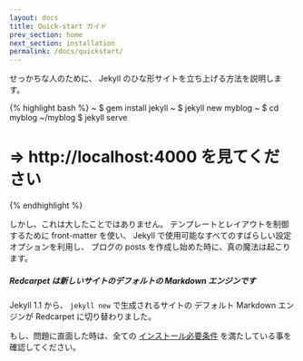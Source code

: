 ```yaml
---
layout: docs
title: Quick-start ガイド
prev_section: home
next_section: installation
permalink: /docs/quickstart/
---
```


<!--original
---
layout: docs
title: Quick-start guide
prev_section: home
next_section: installation
permalink: /docs/quickstart/
---
-->

せっかちな人のために、 Jekyll のひな形サイトを立ち上げる方法を説明します。

<!--original
For the impatient, here's how to get a boilerplate Jekyll site up and running.
-->

{% highlight bash %}
~ $ gem install jekyll
~ $ jekyll new myblog
~ $ cd myblog
~/myblog $ jekyll serve
# => http://localhost:4000 を見てください
{% endhighlight %}

<!--original
{% highlight bash %}
~ $ gem install jekyll
~ $ jekyll new myblog
~ $ cd myblog
~/myblog $ jekyll serve
# => Now browse to http://localhost:4000
{% endhighlight %}
-->

しかし、これは大したことではありません。
テンプレートとレイアウトを制御するために front-matter を使い、
Jekyll で使用可能なすべてのすばらしい設定オプションを利用し、
ブログの posts を作成し始めた時に、真の魔法は起こります。

<!--original
That's nothing, though. The real magic happens when you start creating blog
posts, using the front-matter to control templates and layouts, and taking
advantage of all the awesome configuration options Jekyll makes available.
-->

<div class="note info">
  <h5>Redcarpet は新しいサイトのデフォルトの Markdown エンジンです</h5>
  <p>Jekyll 1.1 から、 <code>jekyll new</code> で生成されるサイトの
     デフォルト Markdown エンジンが Redcarpet に切り替わりました。</p>
</div>

<!--original
<div class="note info">
  <h5>Redcarpet is the default Markdown engine for new sites</h5>
  <p>In Jekyll 1.1, we switched the default markdown engine for sites
     generated with <code>jekyll new</code> to Redcarpet</p>
</div>
-->

もし、問題に直面した時は、全ての [インストール必要条件][Installation]
を満たしている事を確認してください。

<!--original
If you're running into problems, ensure you have all the [requirements
installed][Installation].
-->

[Installation]: /docs/installation/

<!--original
[Installation]: /docs/installation/
-->
